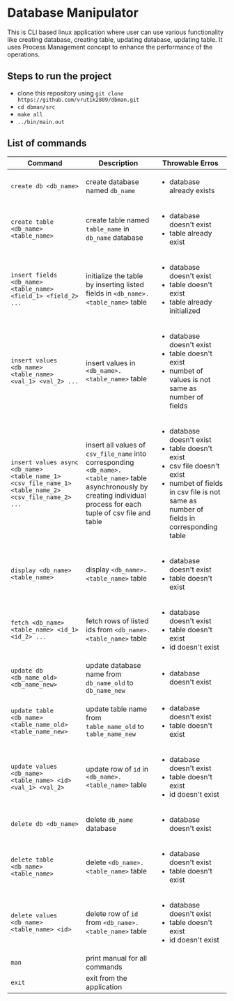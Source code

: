 # Database Manipulator

This is CLI based linux application where user can use various functionality like creating database, creating table, updating database, updating table. It uses Process Management concept to enhance the performance of the operations.

## Steps to run the project
- clone this repository using `git clone https://github.com/vrutik2809/dbman.git`
- `cd dbman/src`
- `make all`
- `../bin/main.out`

## List of commands
|Command|Description|Throwable Erros|
|-------|-----------|---------------|
|`create db <db_name>`|create database named `db_name`|<ul><li>database already exists</li></ul>|
|`create table <db_name> <table_name>`|create table named `table_name` in `db_name` database|<ul><li>database doesn't exist</li> <li>table already exist</li></ul>|
|`insert fields <db_name> <table_name> <field_1> <field_2> ...`|initialize the table by inserting listed fields in `<db_name>.<table_name>` table|<ul><li>database doesn't exist</li> <li>table doesn't exist</li> <li>table already initialized</li></ul>|
|`insert values <db_name> <table_name> <val_1> <val_2> ...`|insert values in `<db_name>.<table_name>` table|<ul><li>database doesn't exist</li> <li>table doesn't exist</li> <li>numbet of values is not same as number of fields</li></ul>|
|`insert values async <db_name> <table_name_1> <csv_file_name_1> <table_name_2> <csv_file_name_2> ...`|insert all values of `csv_file_name` into corresponding `<db_name>.<table_name>` table asynchronously by creating individual process for each tuple of csv file and table|<ul><li>database doesn't exist</li> <li>table doesn't exist</li> <li>csv file doesn't exist</li> <li>numbet of fields in csv file is not same as number of fields in corresponding table</li></ul>|
|`display <db_name> <table_name>`|display `<db_name>.<table_name>` table|<ul><li>database doesn't exist</li> <li>table doesn't exist</li></ul>|
|`fetch <db_name> <table_name> <id_1> <id_2> ...`|fetch rows of listed ids from `<db_name>.<table_name>` table|<ul><li>database doesn't exist</li> <li>table doesn't exist</li> <li>id doesn't exist</li></ul>|
|`update db <db_name_old> <db_name_new>`|update database name from `db_name_old` to `db_name_new`|<ul><li>database doesn't exist</li></ul>|
|`update table <db_name> <table_name_old> <table_name_new>`|update table name from `table_name_old` to `table_name_new`|<ul><li>database doesn't exist</li> <li>table doesn't exist</li></ul>|
|`update values <db_name> <table_name> <id> <val_1> <val_2>`|update row of `id` in `<db_name>.<table_name>` table|<ul><li>database doesn't exist</li> <li>table doesn't exist</li> <li>id doesn't exist</li></ul>|
|`delete db <db_name>`|delete `db_name` database|<ul><li>database doesn't exist</li></ul>|
|`delete table <db_name> <table_name>`|delete `<db_name>.<table_name>` table|<ul><li>database doesn't exist</li> <li>table doesn't exist</li></ul>|
|`delete values <db_name> <table_name> <id>`|delete row of `id` from `<db_name>.<table_name>` table|<ul><li>database doesn't exist</li> <li>table doesn't exist</li> <li>id doesn't exist</li></ul>|
|`man`|print manual for all commands|
|`exit`|exit from the application|
